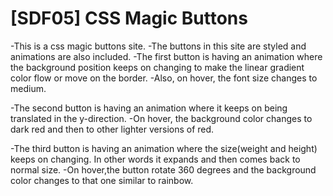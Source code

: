 # [SDF05] CSS Magic Buttons
-This is a css magic buttons site.
-The buttons in this site are styled and animations are also included.
-The first button is having an animation where the background position keeps on changing to make the linear gradient color flow or move on the border.
-Also, on hover, the font size changes to medium.


-The second button is having an animation where it keeps on being translated in the y-direction.
-On hover, the background color changes to dark red and then to other lighter versions of red.

-The third button is having an animation where the size(weight and height) keeps on changing. In other words it expands and then comes back to normal size.
-On hover,the button rotate 360 degrees and the background color changes to that one similar to rainbow.
